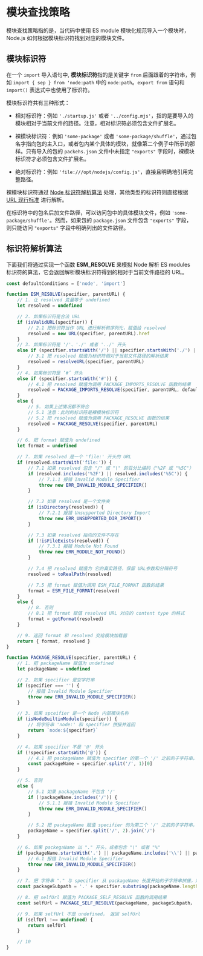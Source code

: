# 模块查找策略

模块查找策略指的是，当代码中使用 ES module 模块化规范导入一个模块时，Node.js 如何根据模块标识符找到对应的模块文件。

## 模块标识符

在一个 ```import``` 导入语句中, **模块标识符**指的是关键字 ```from``` 后面跟着的字符串，例如 ```import { sep } from 'node:path``` 中的 ```node:path```。```export from``` 语句和 ```import()``` 表达式中也使用了标识符。

模块标识符共有三种形式：

* 相对标识符：例如 ```'./startup.js'``` 或者 ```'../config.mjs'```，指的是要导入的模块相对于当前文件的路径。注意，相对标识符必须包含文件扩展名。

* 裸模块标识符：例如 ```'some-package'``` 或者 ```'some-package/shuffle'```，通过包名字指向包的主入口，或者包内某个具体的模块，就像第二个例子中所示的那样。只有导入的包的 ```packehs.json``` 文件中未指定 ```"exports"``` 字段时，裸模块标识符才必须包含文件扩展名。

* 绝对标识符：例如 ```'file:///opt/nodejs/config.js'```，直接且明确地引用完整路径。

裸模块标识符通过 [Node 标识符解析算法](#标识符解析算法) 处理，其他类型的标识符则直接根据 [URL 现行标准](https://url.spec.whatwg.org/) 进行解析。

在标识符中的包名后加文件路径，可以访问包中的具体模块文件，例如 ```'some-package/shuffle'```。然而，如果包的 ```package.json``` 文件包含 ```"exports"``` 字段，则只能访问 ```"exports"``` 字段中明确列出的文件路径。

## 标识符解析算法

下面我们将通过实现一个函数 **ESM_RESOLVE** 来模拟 Node 解析 ES modules 标识符的算法，它会返回解析模块标识符得到的相对于当前文件路径的 URL。

```js
const defaultConditions = ['node', 'import']

function ESM_RESOLVE(specifier, parentURL) {
    // 1. 让 resolved 变量等于 undefined
    let resolved = undefined

    // 2. 如果标识符是合法 URL
    if (isValidURL(specifier)) {
        // 2.1 把标识符当作 URL 进行解析和序列化，赋值给 resolved
        resolved = new URL(specifier, parentURL).href
    }
    // 3. 如果标识符是 '/'、'./' 或者 '../' 开头
    else if (specifier.startsWith('/') || specifier.startsWith('./') || specifier.startsWith('../')) {
        // 3.1 把 resolved 赋值为标识符相对于当前文件路径的解析结果
        resolved = resolveURL(specifier, parentURL)
    }
    // 4. 如果标识符是 ‘#’ 开头
    else if (specifier.startsWith('#')) {
        // 4.1 把 resolved 赋值为调用 PACKAGE_IMPORTS_RESOLVE 函数的结果
        resolved = PACKAGE_IMPORTS_RESOLVE(specifier, parentURL, defaultConditions)
    }
    else {
        // 5. 如果上述情况都不符合
        // 5.1 注意：此时的标识符是裸模块标识符
        // 5.2 把 resolved 赋值为调用 PACKAGE_RESOLVE 函数的结果
        resolved = PACKAGE_RESOLVE(specifier, parentURL)
    }

    // 6. 把 format 赋值为 undefined
    let format = undefined

    // 7. 如果 resolved 是一个 'file:' 开头的 URL
    if (resolved.startsWith('file:')) {
        // 7.1 如果 resolved 包含 "/" 或 "\" 的百分比编码（"%2F 或 "%5C"）
        if (resolved.includes('%2F') || resolved.includes('%5C')) {
            // 7.1.1 报错 Invalid Module Specifier
            throw new ERR_INVALID_MODULE_SPECIFIER()
        }

        // 7.2 如果 resolved 是一个文件夹
        if (isDirectory(resolved)) {
            // 7.2.1 报错 Unsupported Directory Import
            throw new ERR_UNSUPPORTED_DIR_IMPORT()
        }

        // 7.3 如果 resolved 指向的文件不存在
        if (!isFileExists(resolved)) {
            // 7.3.1 报错 Module Not Found
            throw new ERR_MODULE_NOT_FOUND()
        }

        // 7.4 把 resolved 赋值为 它的真实路径，保留 URL参数和分隔符号
        resolved = toRealPath(resolved)

        // 7.5 把 format 赋值为调用 ESM_FILE_FORMAT 函数的结果
        format = ESM_FILE_FORMAT(resolved)
    }
    else {
        // 8. 否则
        // 8.1 把 format 赋值 resolved URL 对应的 content type 的格式
        format = getFormat(resolved)
    }

    // 9. 返回 format 和 resolved 交给模块加载器
    return { format, resolved }
}

function PACKAGE_RESOLVE(specifier, parentURL) {
    // 1. 把 packageName 赋值为 undefined
    let packageName = undefined

    // 2. 如果 specifier 是空字符串
    if (specifier === '') {
        // 报错 Invalid Module Specifier
        throw new ERR_INVALID_MODULE_SPECIFIER()
    }

    // 3. 如果 spceifier 是一个 Node 内部模块名称
    if (isNodeBuiltinModule(specifier)) {
        // 将字符串 'node:' 和 specifier 拼接并返回
        return `node:${specifier}`
    }

    // 4. 如果 specifier 不是 '@' 开头
    if (!specifier.startsWith('@')) {
        // 4.1 把 packageName 赋值为 specifier 的第一个 '/' 之前的子字符串，没有就是它自己
        const packageName = specifier.split('/', 1)[0]
    }

    // 5. 否则
    else {
        // 5.1 如果 packageName 不包含 '/'
        if (!packageName.includes('/')) {
            // 5.1.1 报错 Invalid Module Specifier
            throw new ERR_INVALID_MODULE_SPECIFIER()
        }

        // 5.2 把 packageName 赋值 specifier 的为第二个 '/' 之前的子字符串，没有就是它自己
        packageName = specifier.split('/', 2).join('/')
    }

    // 6. 如果 packegaName 以 "." 开头，或者包含 "\" 或者 "%"
    if (packageName.startsWith('.') || packageName.includes('\\') || packageName.includes('%')) {
        // 6.1 报错 Invalid Module Specifier
        throw new ERR_INVALID_MODULE_SPECIFIER()
    }

    // 7. 把 字符串 "." 与 specifier 从 packageName 长度开始的子字符串拼接，赋值给 packegeSubpath  
    const packageSubpath = '.' + specifier.substring(packageName.length)

    // 8. 把 selfUrl 赋值为 PACKAGE_SELF_RESOLVE 函数的调用结果
    const selfUrl = PACKAGE_SELF_RESOLVE(packageName, packageSubpath， parentURL)

    // 9. 如果 selfUrl 不是 undefined， 返回 selfUrl
    if (selfUrl !== undefined) {
        return selfUrl
    }

    // 10
}
```